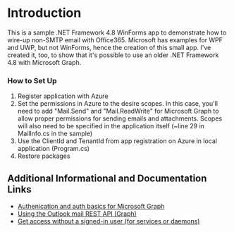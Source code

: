 # Introduction 
This is a sample .NET Framework 4.8 WinForms app to demonstrate how to wire-up non-SMTP email with Office365. Microsoft has examples for WPF and UWP, but not WinForms, hence the creation of this small app. I've created it, too, to show that it's possible to use an older .NET Framework 4.8 with Microsoft Graph.

### How to Set Up 
1. Register application with Azure
2. Set the permissions in Azure to the desire scopes. In this case, you'll need to add "Mail.Send" and "Mail.ReadWrite" for Microsoft Graph to allow proper permissions for sending emails and attachments. Scopes will also need to be specified in the application itself (~line 29 in MailInfo.cs in the sample)
3. Use the ClientId and TenantId from app registration on Azure in local application (Program.cs)
4. Restore packages


## Additional Informational and Documentation Links
- [Authenication and auth basics for Microsoft Graph](https://docs.microsoft.com/en-us/graph/auth/auth-concepts)
- [Using the Outlook mail REST API (Graph)](https://docs.microsoft.com/en-us/graph/api/resources/mail-api-overview?view=graph-rest-1.0)
- [Get access without a signed-in user (for services or daemons)](https://docs.microsoft.com/en-us/graph/auth-v2-service)
